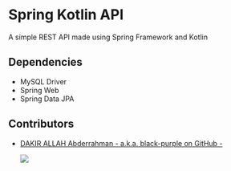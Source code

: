 # Spring Kotlin API
A simple REST API made using Spring Framework and Kotlin

## Dependencies
+ MySQL Driver
+ Spring Web
+ Spring Data JPA

## Contributors
* [DAKIR ALLAH Abderrahman - a.k.a. black-purple on GitHub -](https://github.com/black-purple)

  ![](https://img.shields.io/badge/current%20position-student%2Fdev-purple)